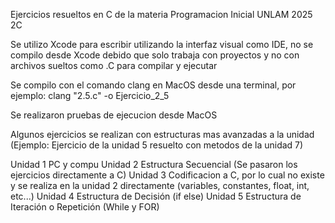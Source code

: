 
Ejercicios resueltos en C de la materia Programacion Inicial UNLAM 2025 2C

Se utilizo Xcode para escribir utilizando la interfaz visual como IDE, no se compilo desde Xcode debido que solo trabaja con proyectos y no con archivos sueltos como .C para compilar y ejecutar

Se compilo con el comando clang en MacOS desde una terminal, por ejemplo: clang "2.5.c" -o Ejercicio_2_5

Se realizaron pruebas de ejecucion desde MacOS

Algunos ejercicios se realizan con estructuras mas avanzadas a la unidad (Ejemplo: Ejercicio de la unidad 5 resuelto con metodos de la unidad 7)

Unidad 1 PC y compu
Unidad 2 Estructura Secuencial (Se pasaron los ejercicios directamente a C) 
Unidad 3 Codificacion a C, por lo cual no existe y se realiza en la unidad 2 directamente (variables, constantes, float, int, etc...)
Unidad 4 Estructura de Decisión (if else)
Unidad 5 Estructura de Iteración o Repetición (While y FOR)
